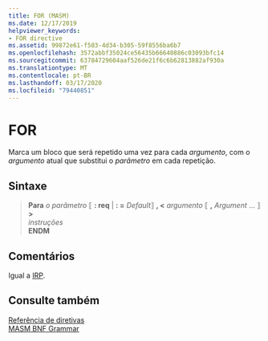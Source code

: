 ```yaml
---
title: FOR (MASM)
ms.date: 12/17/2019
helpviewer_keywords:
- FOR directive
ms.assetid: 99872e61-f503-4d34-b305-59f8556ba6b7
ms.openlocfilehash: 3572abbf35024ce56435b66640886c03093bfc14
ms.sourcegitcommit: 63784729604aaf526de21f6c6b62813882af930a
ms.translationtype: MT
ms.contentlocale: pt-BR
ms.lasthandoff: 03/17/2020
ms.locfileid: "79440851"
---
```

# <a name="for"></a>FOR

Marca um bloco que será repetido uma vez para cada *argumento*, com o *argumento* atual que substitui o *parâmetro* em cada repetição.

## <a name="syntax"></a>Sintaxe

> **Para** *o parâmetro* ⟦ **: req** |  __: =__ *Default*⟧ **, \<** _argumento_ ⟦ __,__ *Argument* ... ⟧ **>** \
> *instruções*\
> **ENDM**

## <a name="remarks"></a>Comentários

Igual a [IRP](irp.md).

## <a name="see-also"></a>Consulte também

[Referência de diretivas](directives-reference.md)\
[MASM BNF Grammar](masm-bnf-grammar.md)
